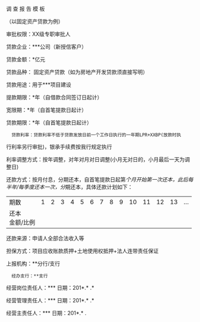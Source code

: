 调 查 报 告 模 板

（以固定资产贷款为例）

 审批权限：XX级专职审批人

 贷款企业：***公司（新授信客户）

 贷款金额：*亿元 

 贷款品种： 固定资产贷款（如为房地产开发贷款须直接写明）

 贷款用途：用于***项目建设 

 提款期限：*年（自借款合同签订日起计）

 宽限期：*年（自首笔提款日起计）

 贷款期限：*年（自首笔提款日起计）

      贷款利率：贷款利率不低于贷款发放日前一个工作日执行的一年期LPR+XXBP(放款时执

行利率另行审批)，银承手续费按我行规定执行

 利率调整方式：按年调整，对年对月对日调整(小月无对日的，小月最后一天为调整日)            

 还款方式：按月付息，分期还本，自首笔提款日起第*个月开始第一次还本，此后每半年/每季度还本一次，分*期还本，具体还款计划如下：

<table id="table1">
<tr>
<td>期数</td>
<td>1</td>
<td>2</td>
<td>3</td>
<td>4</td>
<td>5</td>
<td>6</td>
<td>7</td>
<td>8</td>
<td>9</td>
<td>10</td>
<td>11</td>
<td>12</td>
<td>13</td>
<td>…</td>
</tr>
<tr>
<td>还本<br>金额/比例</td>
<td></td>
<td></td>
<td></td>
<td></td>
<td></td>
<td></td>
<td></td>
<td></td>
<td></td>
<td></td>
<td></td>
<td></td>
<td></td>
<td></td>
</tr>
</table>

 还款来源：申请人全部合法收入等

 担保方式：项目应收账款质押+土地使用权抵押+法人连带责任保证

 上报机构：**分行/支行

      经办支行：**支行

经营岗位责任人：***             日期：201*.* .*

经营管理责任人：***             日期：201*.* .*

经营主责任人：***               日期：201*.* .